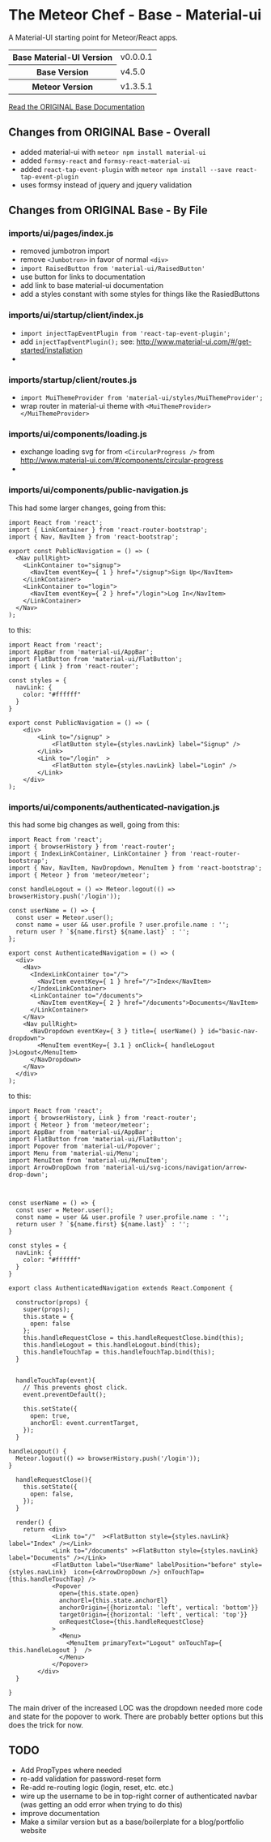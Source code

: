 # The Meteor Chef - Base - Material-ui
A Material-UI starting point for Meteor/React apps.

<table>
  <tbody>
      <tr>
      <th>Base Material-UI Version</th>
      <td>v0.0.0.1</td>
    </tr>
    <tr>
      <th>Base Version</th>
      <td>v4.5.0</td>
    </tr>
    <tr>
      <th>Meteor Version</th>
      <td>v1.3.5.1</td>
    </tr>
  </tbody>
</table>

[Read the ORIGINAL Base Documentation](http://themeteorchef.com/base)


## Changes from ORIGINAL Base - Overall

* added material-ui with `meteor npm install material-ui`
* added `formsy-react` and `formsy-react-material-ui`
* added `react-tap-event-plugin` with `meteor npm install --save react-tap-event-plugin`
* uses formsy instead of jquery and jquery validation


## Changes from ORIGINAL Base - By File

### imports/ui/pages/index.js

* removed jumbotron import
* remove `<Jumbotron>` in favor of normal `<div>`
* `import RaisedButton from 'material-ui/RaisedButton'`
* use button for links to documentation
* add link to base material-ui documentation
* add a styles constant with some styles for things like the RasiedButtons

### imports/ui/startup/client/index.js

* `import injectTapEventPlugin from 'react-tap-event-plugin';` 
* add `injectTapEventPlugin();` see: http://www.material-ui.com/#/get-started/installation
* 

### imports/startup/client/routes.js

* `import MuiThemeProvider from 'material-ui/styles/MuiThemeProvider';`
* wrap router in material-ui theme with `<MuiThemeProvider></MuiThemeProvider>`

### imports/ui/components/loading.js

* exchange loading svg for from `<CircularProgress />` from http://www.material-ui.com/#/components/circular-progress
* 

### imports/ui/components/public-navigation.js

This had some larger changes, going from this:
```
import React from 'react';
import { LinkContainer } from 'react-router-bootstrap';
import { Nav, NavItem } from 'react-bootstrap';

export const PublicNavigation = () => (
  <Nav pullRight>
    <LinkContainer to="signup">
      <NavItem eventKey={ 1 } href="/signup">Sign Up</NavItem>
    </LinkContainer>
    <LinkContainer to="login">
      <NavItem eventKey={ 2 } href="/login">Log In</NavItem>
    </LinkContainer>
  </Nav>
);
```
to this:
```
import React from 'react';
import AppBar from 'material-ui/AppBar';
import FlatButton from 'material-ui/FlatButton';
import { Link } from 'react-router';

const styles = {
  navLink: {
    color: "#ffffff"
  }
}

export const PublicNavigation = () => (
	<div>
    	<Link to="/signup" >
    		<FlatButton style={styles.navLink} label="Signup" />
    	</Link>
    	<Link to="/login"  >
    		<FlatButton style={styles.navLink} label="Login" />
    	</Link>
    </div>
);
```

### imports/ui/components/authenticated-navigation.js

this had some big changes as well, going from this:
```
import React from 'react';
import { browserHistory } from 'react-router';
import { IndexLinkContainer, LinkContainer } from 'react-router-bootstrap';
import { Nav, NavItem, NavDropdown, MenuItem } from 'react-bootstrap';
import { Meteor } from 'meteor/meteor';

const handleLogout = () => Meteor.logout(() => browserHistory.push('/login'));

const userName = () => {
  const user = Meteor.user();
  const name = user && user.profile ? user.profile.name : '';
  return user ? `${name.first} ${name.last}` : '';
};

export const AuthenticatedNavigation = () => (
  <div>
    <Nav>
      <IndexLinkContainer to="/">
        <NavItem eventKey={ 1 } href="/">Index</NavItem>
      </IndexLinkContainer>
      <LinkContainer to="/documents">
        <NavItem eventKey={ 2 } href="/documents">Documents</NavItem>
      </LinkContainer>
    </Nav>
    <Nav pullRight>
      <NavDropdown eventKey={ 3 } title={ userName() } id="basic-nav-dropdown">
        <MenuItem eventKey={ 3.1 } onClick={ handleLogout }>Logout</MenuItem>
      </NavDropdown>
    </Nav>
  </div>
);

```


to this:

```
import React from 'react';
import { browserHistory, Link } from 'react-router';
import { Meteor } from 'meteor/meteor';
import AppBar from 'material-ui/AppBar';
import FlatButton from 'material-ui/FlatButton';
import Popover from 'material-ui/Popover';
import Menu from 'material-ui/Menu';
import MenuItem from 'material-ui/MenuItem';
import ArrowDropDown from 'material-ui/svg-icons/navigation/arrow-drop-down';



const userName = () => {
  const user = Meteor.user();
  const name = user && user.profile ? user.profile.name : '';
  return user ? `${name.first} ${name.last}` : '';
}

const styles = {
  navLink: {
    color: "#ffffff"
  }
}

export class AuthenticatedNavigation extends React.Component {

  constructor(props) {
    super(props);
    this.state = { 
      open: false
    };
    this.handleRequestClose = this.handleRequestClose.bind(this);
    this.handleLogout = this.handleLogout.bind(this);
    this.handleTouchTap = this.handleTouchTap.bind(this);
  }


  handleTouchTap(event){
    // This prevents ghost click.
    event.preventDefault();

    this.setState({
      open: true,
      anchorEl: event.currentTarget,
    });
  }

handleLogout() {
  Meteor.logout(() => browserHistory.push('/login'));
}

  handleRequestClose(){
    this.setState({
      open: false,
    });
  }

  render() {
    return <div>
            <Link to="/"  ><FlatButton style={styles.navLink} label="Index" /></Link>
            <Link to="/documents" ><FlatButton style={styles.navLink} label="Documents" /></Link>
            <FlatButton label="UserName" labelPosition="before" style={styles.navLink}  icon={<ArrowDropDown />} onTouchTap={this.handleTouchTap} />     
            <Popover
              open={this.state.open}
              anchorEl={this.state.anchorEl}
              anchorOrigin={{horizontal: 'left', vertical: 'bottom'}}
              targetOrigin={{horizontal: 'left', vertical: 'top'}}
              onRequestClose={this.handleRequestClose}
            >
              <Menu>
                <MenuItem primaryText="Logout" onTouchTap={ this.handleLogout }  />
              </Menu>
            </Popover>
        </div>
  }
  
}
```

The main driver of the increased LOC was the dropdown needed more code and state for the popover to work. There are probably better options but this does the trick for now.


## TODO

* Add PropTypes where needed
* re-add validation for password-reset form
* Re-add re-routing logic (login, reset, etc. etc.)
* wire up the username to be in top-right corner of authenticated navbar (was getting an odd error when trying to do this)
* improve documentation
* Make a similar version but as a base/boilerplate for a blog/portfolio website
